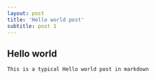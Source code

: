 ```yaml
---
layout: post
title: 'Hello world post'
subtitle: post 1
---
```


## Hello world

`This is a typical Hello world post in markdown`

